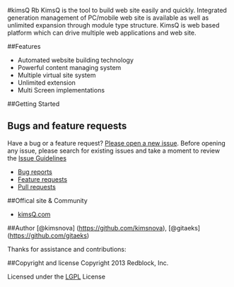 #kimsQ Rb
KimsQ is the tool to build web site easily and quickly.
Integrated generation management of PC/mobile web site is available as well as unlimited expansion through module type structure.
KimsQ is web based platform which can drive multiple web applications and web site.

##Features
- Automated website building technology
- Powerful content managing system
- Multiple virtual site system
- Unlimited extension
- Multi Screen implementations

##Getting Started

## Bugs and feature requests
Have a bug or a feature request? [Please open a new issue](https://github.com/kimsq/rb/issues). Before opening any issue, please search for existing issues 
and take a moment to review the [Issue Guidelines](https://github.com/necolas/issue-guidelines)

- [Bug reports](https://github.com/necolas/issue-guidelines/blob/master/CONTRIBUTING.md#bugs)
- [Feature requests](https://github.com/necolas/issue-guidelines/blob/master/CONTRIBUTING.md#features)
- [Pull requests](https://github.com/necolas/issue-guidelines/blob/master/CONTRIBUTING.md#pull-requests)


##Offical site & Community
- [kimsQ.com](http://kimsq.com)


##Author
[@kimsnova] (https://github.com/kimsnova), [@gitaeks] (https://github.com/gitaeks)

Thanks for assistance and contributions:



##Copyright and license
Copyright 2013 Redblock, Inc.

Licensed under the [LGPL](http://opensource.org/licenses/LGPL-3.0) License



